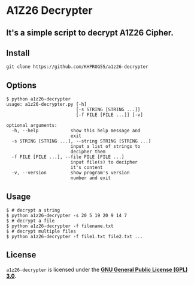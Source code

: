 # A1Z26 Decrypter
## It's a simple script to decrypt A1Z26 Cipher.

## Install
```console
git clone https://github.com/KHPROG55/a1z26-decrypter
```

## Options
```console
$ python a1z26-decrypter
usage: a1z26-decrypter.py [-h]
                          [-s STRING [STRING ...]]
                          [-f FILE [FILE ...]] [-v]

optional arguments:
  -h, --help            show this help message and
                        exit
  -s STRING [STRING ...], --string STRING [STRING ...]
                        input a list of strings to
                        decipher them
  -f FILE [FILE ...], --file FILE [FILE ...]
                        input file(s) to decipher
                        it's content
  -v, --version         show program's version
                        number and exit
```

## Usage
```console
$ # decrypt a string
$ python a1z26-decrypter -s 20 5 19 20 9 14 7
$ # decrypt a file
$ python a1z26-decrypter -f filename.txt
$ # decrypt multiple files
$ python a1z26-decrypter -f file1.txt file2.txt ...
```

## License
`a1z26-decrypter` is licensed under the [**GNU General Public License (GPL) 3.0**](https://www.gnu.org/licenses/gpl.html). 
